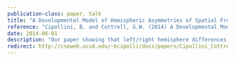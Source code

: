 ```yaml
---
publication-class: paper, talk
title: "A Developmental Model of Hemispheric Asymmetries of Spatial Frequencies"
reference: "Cipollini, B. and Cottrell, G.W. (2014) A Developmental Model of Hemispheric Asymmetries of Spatial Frequencies. In Proceedings of the 36th Annual Conference of the Cognitive Science Society. Austin, TX: Cognitive Science Society."
date: 2014-06-01
description: "Our paper showing that left/right hemisphere differences in visual processing can be explained by the development of long-range lateral connections when left/right hemisphere begin maturing at different times."
redirect: http://cseweb.ucsd.edu/~bcipolli/docs/papers/Cipollini_Cottrell_COGSCI_2014.pdf
---
```


